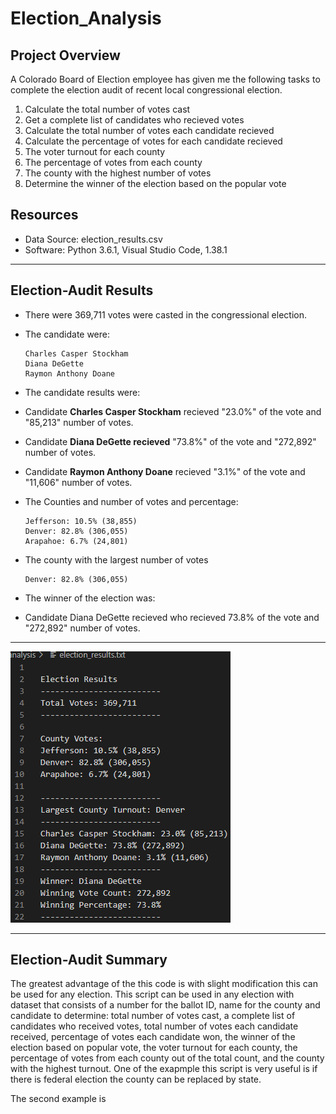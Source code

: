 # Election_Analysis

## Project Overview

A Colorado Board of Election employee has given me the following tasks to complete the election audit of recent local congressional election.

  1. Calculate the total number of votes cast
  2. Get a complete list of candidates who recieved votes
  3. Calculate the total number of votes each candidate recieved 
  3. Calculate the percentage of votes for each candidate recieved
  4. The voter turnout for each county 
  5. The percentage of votes from each county 
  6. The county with the highest number of votes
  7. Determine the winner of the election based on the popular vote

## Resources
- Data Source: election_results.csv
- Software: Python 3.6.1, Visual Studio Code, 1.38.1

---------------------------------------------------------------------------------------------------------------------------------------------------------------------------

## Election-Audit Results

- There were 369,711 votes were casted in the congressional election.
- The candidate were:	
    ```
    Charles Casper Stockham
    Diana DeGette
    Raymon Anthony Doane
    ```
- The candidate results were:
- Candidate **Charles Casper Stockham** recieved "23.0%" of the vote and "85,213" number of votes. 
- Candidate **Diana DeGette recieved** "73.8%" of the vote and "272,892" number of votes. 
- Candidate **Raymon Anthony Doane** recieved "3.1%" of the vote and "11,606" number of votes.
- The Counties and number of votes and percentage:

    ```
    Jefferson: 10.5% (38,855) 
    Denver: 82.8% (306,055) 
    Arapahoe: 6.7% (24,801) 
    ```
- The county with the largest number of votes
    ```
    Denver: 82.8% (306,055)  
    ```
- The winner of the election was:
- Candidate Diana DeGette recieved who recieved 73.8% of the vote and "272,892" number of votes.

---------------------------------------------------------------------------------------------------------------------------------------------------------------------------
![Electionresult](https://github.com/11nithin/Election_Analysis/blob/main/Resources/Election_result.PNG)

---------------------------------------------------------------------------------------------------------------------------------------------------------------------------
## Election-Audit Summary

 The greatest advantage of the this code is with slight modification this can be used for any election. This script can be used in any election with dataset that consists of a number for the ballot ID, name for the county and candidate  to determine: total number of votes cast, a complete list of candidates who received votes, total number of votes each candidate received, percentage of votes each candidate won, the winner of the election based on popular vote, the voter turnout for each county, the percentage of votes from each county out of the total count, and the county with the highest turnout.
   One of the exapmple this script is very useful is if there is federal election the county can be replaced by state.
   
   The second example is
